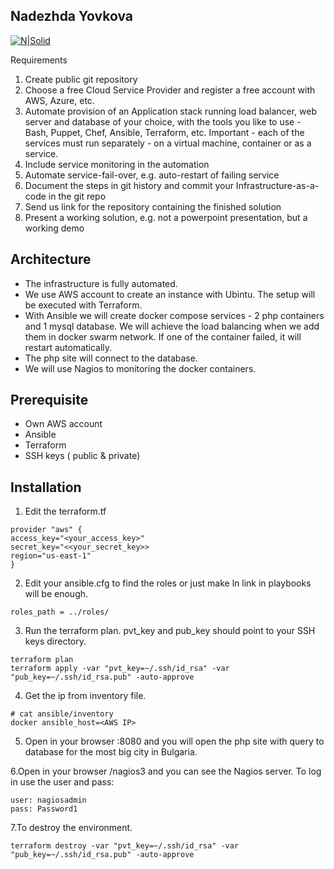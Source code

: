 
## Nadezhda Yovkova

[![N|Solid](https://i0.1616.ro/media/2/2621/33206/16842292/3/endava-logo-1000x520.jpg?width=514)]()



Requirements
1. Create public git repository
2. Choose a free Cloud Service Provider and register a free account with AWS, Azure, etc.
3. Automate provision of an Application stack running load balancer, web server and database of your choice, with the tools you like to use - Bash, Puppet, Chef, Ansible, Terraform, etc. Important - each of the services must run separately - on a virtual machine, container or as a service.
4. Include service monitoring in the automation
5. Automate service-fail-over, e.g. auto-restart of failing service
6. Document the steps in git history and commit your Infrastructure-as-a-code in the git repo
7. Send us link for the repository containing the finished solution
8. Present a working solution, e.g. not a powerpoint presentation, but a working demo
## Architecture 

- The infrastructure is fully automated.
- We use AWS account to create an instance with Ubintu. The setup will be executed with Terraform.
- With Ansible we will create docker compose services - 2 php containers and 1 mysql database. We will achieve the load balancing when we add them in docker swarm network. If one of the container failed, it will restart automatically. 
- The php site will connect to the database. 
- We will use Nagios to monitoring the docker containers. 

## Prerequisite 

- Own AWS account
- Ansible
- Terraform
- SSH keys ( public & private)


## Installation

1. Edit the terraform.tf

```
provider "aws" {
access_key="<your_access_key>"
secret_key="<<your_secret_key>>
region="us-east-1"
}
```

2. Edit your ansible.cfg to find the roles or just make ln link in playbooks will be enough.  

```
roles_path = ../roles/
```
3. Run the terraform plan. pvt_key and pub_key should point to your SSH keys directory. 

```
terraform plan
terraform apply -var "pvt_key=~/.ssh/id_rsa" -var "pub_key=~/.ssh/id_rsa.pub" -auto-approve
```

4. Get the ip from inventory file.
```
# cat ansible/inventory 
docker ansible_host=<AWS IP>
```
5. Open in your browser <AWS IP>:8080 and you will open the php site with query to database for the most big city in Bulgaria. 

6.Open in your browser <AWS IP>/nagios3 and you can see the Nagios server. To log in use the user and pass:
```
user: nagiosadmin
pass: Password1
```
7.To destroy the environment.
```
terraform destroy -var "pvt_key=~/.ssh/id_rsa" -var "pub_key=~/.ssh/id_rsa.pub" -auto-approve
```
